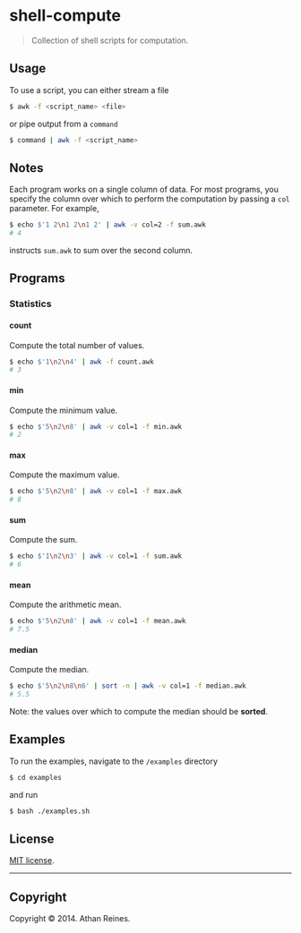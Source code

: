shell-compute
===========

> Collection of shell scripts for computation.


## Usage

To use a script, you can either stream a file

``` bash
$ awk -f <script_name> <file>
```

or pipe output from a `command`

``` bash
$ command | awk -f <script_name>
```

## Notes

Each program works on a single column of data. For most programs, you specify the column over which to perform the computation by passing a `col` parameter. For example,

``` bash
$ echo $'1 2\n1 2\n1 2' | awk -v col=2 -f sum.awk
# 4
```

instructs `sum.awk` to sum over the second column.


## Programs

### Statistics

#### count

Compute the total number of values.

``` bash
$ echo $'1\n2\n4' | awk -f count.awk
# 3
```

#### min

Compute the minimum value.

``` bash
$ echo $'5\n2\n8' | awk -v col=1 -f min.awk
# 2
```

#### max

Compute the maximum value.

``` bash
$ echo $'5\n2\n8' | awk -v col=1 -f max.awk
# 8
```

#### sum

Compute the sum.

``` bash
$ echo $'1\n2\n3' | awk -v col=1 -f sum.awk
# 6
```

#### mean

Compute the arithmetic mean.

``` bash
$ echo $'5\n2\n8' | awk -v col=1 -f mean.awk
# 7.5
```


#### median

Compute the median.

``` bash
$ echo $'5\n2\n8\n6' | sort -n | awk -v col=1 -f median.awk
# 5.5
```

Note: the values over which to compute the median should be __sorted__.


## Examples

To run the examples, navigate to the `/examples` directory

``` bash
$ cd examples
```

and run

``` bash
$ bash ./examples.sh
```


## License

[MIT license](http://opensource.org/licenses/MIT). 


---
## Copyright

Copyright &copy; 2014. Athan Reines.
